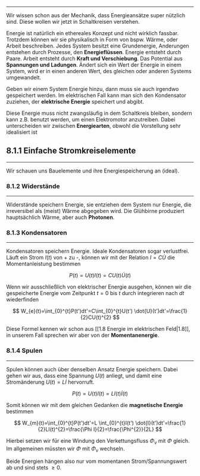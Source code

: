 ***

Wir wissen schon aus der Mechanik, dass Energieansätze super nützlich sind. Diese wollen wir jetzt in Schaltkreisen verstehen.

Energie ist natürlich ein ethereales Konzept und nicht wirklich fassbar. Trotzdem können wir sie physikalisch in Form von bspw. Wärme, oder Arbeit beschreiben. Jedes System besitzt eine Grundenergie, Anderungen entstehen durch Prozesse, den **Energieflüssen**.
Energie entsteht durch Paare. Arbeit entsteht durch **Kraft und Verschiebung**. Das Potential aus **Spannungen und Ladungen**. Ändert sich ein Wert der Energie in einem System, wird er in einen anderen Wert, des gleichen oder anderen Systems umgewandelt.

Geben wir einem System Energie hinzu, dann muss sie auch irgendwo gespeichert werden. Im elektrischen Fall kann man sich den Kondensator zuziehen, der **elektrische Energie** speichert und abgibt.

Diese Energie muss nicht zwangsläufig in dem Schaltkreis bleiben, sondern kann z.B. benutzt werden, um einen Elektromotor anzutreiben. Dabei unterscheiden wir zwischen **Energiearten**, obwohl die Vorstellung sehr idealisiert ist

## 8.1.1 Einfache Stromkreiselemente
***

Wir schauen uns Bauelemente und ihre Energiespeicherung an (ideal).

### 8.1.2 Widerstände
***

Widerstände speichern Energie, sie entziehen dem System nur Energie, die irreversibel als (meist) Wärme abgegeben wird. Die Glühbirne produziert hauptsächlich Wärme, aber auch **Photonen**.

### 8.1.3 Kondensatoren
***

Kondensatoren speichern Energie. Ideale Kondensatoren sogar verlustfrei. Läuft ein Strom $I(t)$ von + zu -, können wir mit der Relation $I=C  \dot{U}$ die Momentanleistung bestimmen

$$
P(t)=U(t)I(t)=CU(t)  \dot{U}(t)
$$

Wenn wir ausschließlich von elektrischer Energie ausgehen, können wir die gespeicherte Energie vom Zeitpunkt $t=0$ bis $t$ durch integrieren nach $dt$ wiederfinden

$$
W_{e}(t)=\int_{0}^{t}P(t')dt'=C\int_{0}^{t}U(t')  \dot{U}(t')dt'=\frac{1}{2}CU(t)^{2}
$$

Diese Formel kennen wir schon aus [[1.8 Energie im elektrischen Feld|1.8]], in unserem Fall sprechen wir aber von der **Momentanenergie**.

### 8.1.4 Spulen
***

Spulen können auch über denselben Ansatz Energie speichern. Dabei gehen wir aus, dass eine Spannung $U(t)$ anliegt, und damit eine Stromänderung $U(t)=L  \dot{I}$ hervorruft.

$$
P(t)=U(t)I(t)=LI(t)  \dot{I}(t)
$$

Somit können wir mit dem gleichen Gedanken die **magnetische Energie** bestimmen

$$
W_{m}(t)=\int_{0}^{t}P(t')dt'=L \int_{0}^{t}I(t')  \dot{I}(t')dt'=\frac{1}{2}LI(t)^{2}=\frac{\Phi I}{2}=\frac{\Phi^{2}}{2L}
$$

Hierbei setzen wir für eine Windung den Verkettungsfluss $\Phi_{v}$ mit $\Phi$ gleich. Im allgemeinen müssten wir $\Phi$ mit $\Phi_{v}$ wechseln.

Beide Energien hängen also nur vom momentanen Strom/Spannungswert ab und sind stets $\geq 0$.